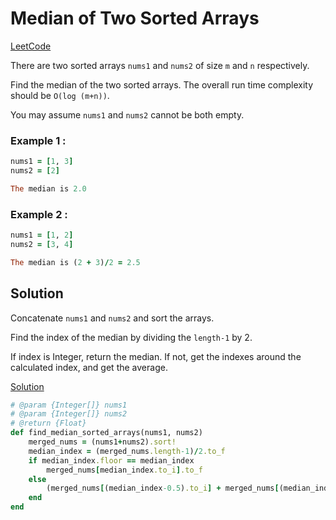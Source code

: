 # Median of Two Sorted Arrays
[LeetCode](https://leetcode.com/problems/median-of-two-sorted-arrays/)

There are two sorted arrays `nums1` and `nums2` of size `m` and `n` respectively.

Find the median of the two sorted arrays. The overall run time complexity should be `O(log (m+n))`.

You may assume `nums1` and `nums2` cannot be both empty.

### Example 1 :

```ruby
nums1 = [1, 3]
nums2 = [2]

The median is 2.0
```

### Example 2 :

```ruby
nums1 = [1, 2]
nums2 = [3, 4]

The median is (2 + 3)/2 = 2.5
```

## Solution
Concatenate `nums1` and `nums2` and sort the arrays.

Find the index of the median by dividing the `length-1` by 2.

If index is Integer, return the median. If not, get the indexes around the calculated index, and get the average.

[Solution](https://github.com/swha0901/LeetCode/blob/master/median-of-two-sorted-arrays/median_of_two_sorted_arrays.rb)
```ruby
# @param {Integer[]} nums1
# @param {Integer[]} nums2
# @return {Float}
def find_median_sorted_arrays(nums1, nums2)
    merged_nums = (nums1+nums2).sort!
    median_index = (merged_nums.length-1)/2.to_f
    if median_index.floor == median_index
        merged_nums[median_index.to_i].to_f
    else
        (merged_nums[(median_index-0.5).to_i] + merged_nums[(median_index+0.5).to_i])/2.to_f
    end
end
```